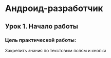# Андроид-разработчик
## Урок 1. Начало работы
### Цель практической работы:

Закрепить знания по текстовым полям и кнопка